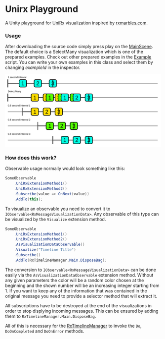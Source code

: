 # Unirx Playground
A Unity playground for [UniRx](https://github.com/neuecc/UniRx "UniRx Repository") visualization inspired by [rxmarbles.com](https://rxmarbles.com/ "RxMarbles").

### Usage
After downloading the source code simply press play on the [MainScene](../main/Assets/MainScene.unity). The default choice is a SelectMany visualization which is one of the prepared examples. Check out other prepared examples in the [Example](../main/Assets/Scripts/Examples/Example.cs) script. You can write your own examples in this class and select them by changing _exampleId_ in the inspector.

![Select Many Example Visualization](https://github.com/Jacykow/Unirx-Playground/blob/main/select_many.png?raw=true "Select Many")

### How does this work?
Observable usage normally would look something like this:
```csharp
SomeObservable
    .UniRxExtensionMethod1()
    .UniRxExtensionMethod2()
    .Subscribe(value => OnNext(value))
    .AddTo(this);
```
To visualize an observable you need to convert it to ```IObservable<RxMessageVisualizationData>```. Any observable of this type can be visualized by the ```Visualize``` extension method.
```csharp
SomeObservable
    .UniRxExtensionMethod1()
    .UniRxExtensionMethod2()
    .AsVisualizationDataObservable()
    .Visualize("Timeline Title")
    .Subscribe()
    .AddTo(RxTimelineManager.Main.DisposeBag);
```
The conversion to ```IObservable<RxMessageVisualizationData>``` can be done easily via the ```AsVisualizationDataObservable``` extension method. Without any given parameters the color will be a random color chosen at the beginning and the shown number will be an increasing integer starting from 1. If you want to keep any of the information that was contained in the original message you need to provide a selector method that will extract it.

All subscriptions have to be destroyed at the end of the visualizations in order to stop displying incoming messages. This can be ensured by adding them to ```RxTimelineManager.Main.DisposeBag```.

All of this is necessary for the [RxTimelineManager](../main/Assets/Scripts/Visualization/RxTimelineManager.cs) to invoke the ```Do```, ```DoOnCompleted``` and ```DoOnError``` methods.
